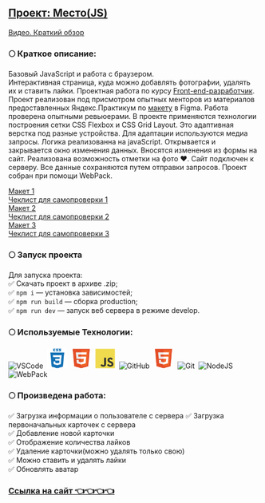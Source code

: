 ## [Проект: Место(JS)](https://baturinss.github.io/mesto-JS)

[Видео. Краткий обзор](https://user-images.githubusercontent.com/94468513/163075115-f2bbe1a0-51f3-4118-b5f6-601b5370f4c2.mp4)

### 🌕 Краткое описание:

Базовый JavaScript и работа с браузером.    
Интерактивная страница, куда можно добавлять фотографии, удалять их и ставить лайки. Проектная работа по курсу [Front-end-разработчик](https://practicum.yandex.ru/web).
Проект реализован под присмотром опытных менторов из материалов предоставленных Яндекс.Практикум по [макету](https://www.figma.com/file/2cn9N9jSkmxD84oJik7xL7/JavaScript.-Sprint-4?node-id=0%3A1) в Figma. Работа проверена опытными ревьюерами. В проекте применяются технологии построения сетки CSS Flexbox и CSS Grid Layout. Это адаптивная верстка под разные устройства. Для адаптации используются медиа запросы.
Логика реализованна на javaScript. Открывается и закрывается окно изменения данных. Вносятся изменения из формы на сайт. Реализована возможность отметки на фото ❤️. Сайт подключен к серверу. Все данные сохраняются путем отправки запросов. Проект собран при помощи WebPack.

[Макет 1](https://www.figma.com/file/2cn9N9jSkmxD84oJik7xL7/JavaScript.-Sprint-4?node-id=0%3A1)  
[Чеклист для самопроверки 1](https://github.com/BaturinSS/mesto/files/9456798/checklist-4.pdf)    
[Макет 2](https://www.figma.com/file/bjyvbKKJN2naO0ucURl2Z0/JavaScript.-Sprint-5?node-id=0%3A1)  
[Чеклист для самопроверки 2](https://github.com/BaturinSS/mesto/files/9456810/checklist-5.pdf)  
[Макет 3](https://www.figma.com/file/kRVLKwYG3d1HGLvh7JFWRT/JavaScript.-Sprint-6?node-id=0%3A1)  
[Чеклист для самопроверки 3](https://github.com/BaturinSS/mesto/files/9456822/checklist-6.pdf)  

### 🌕 Запуск проекта

Для запуска проекта:    
✅ Скачать проект в архиве .zip;    
✅ `npm i` — установка зависимостей;    
✅ `npm run build` — сборка production;          
✅ `npm run dev` — запуск веб сервера в режиме develop.

### 🌕 Используемые Технологии:

<img src="https://user-images.githubusercontent.com/94468513/187542776-f4aaee57-c8b2-4de6-9d84-48b7cdf0b1a9.svg" title="VSCode" alt="VSCode" width="40" height="40"/>&nbsp;
<img src="https://github.com/devicons/devicon/blob/master/icons/css3/css3-plain-wordmark.svg"  title="CSS3" alt="CSS" width="40" height="40"/>&nbsp;
<img src="https://github.com/devicons/devicon/blob/master/icons/html5/html5-original.svg" title="HTML5" alt="HTML" width="40" height="40"/>&nbsp;
<img src="https://github.com/devicons/devicon/blob/master/icons/javascript/javascript-original.svg" title="JavaScript" alt="JavaScript" width="40" height="40"/>&nbsp;
<img src="https://user-images.githubusercontent.com/78322084/162064174-194ac89a-024d-4839-aae3-22d9ee4e3a33.png"  title="GitHub" alt="GitHub" width="40" height="40"/>&nbsp;
<img src="https://github.com/devicons/devicon/blob/master/icons/html5/html5-original.svg" title="HTML5" alt="HTML" width="40" height="40"/>&nbsp;
<img src="https://user-images.githubusercontent.com/94468513/187526649-ea43f3cc-3b08-4054-9af2-ec81af5bc2e6.svg" title="Git" alt="Git" width="40" height="40"/>&nbsp;
<img src="https://user-images.githubusercontent.com/94468513/187550880-a4d2a9ef-6267-4d05-b459-8a241c85109c.svg" title="NodeJS" alt="NodeJS" width="40" height="40"/>&nbsp;
<img src="https://user-images.githubusercontent.com/94468513/187539690-03d3bff8-3360-4b55-a9cc-57b6c2ac547c.svg" title="WebPack" alt="WebPack" height="40"/>&nbsp; 

### 🌕 Произведена работа:
✅ Загрузка информации о пользователе с сервера
✅ Загрузка первоначальных карточек с сервера      
✅ Добавление новой карточки    
✅ Отображение количества лайков    
✅ Удаление карточки(можно удалять только свою)    
✅ Можно ставить и удалять лайки    
✅ Обновлять аватар    

### [Ссылка на сайт 👈👈👈👈](https://baturinss.github.io/mesto-JS)    
